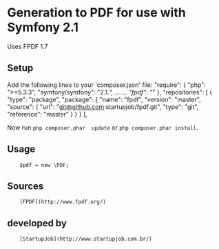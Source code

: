 Generation to PDF for use with Symfony 2.1
==============================

Uses FPDF 1.7

Setup
-----

Add the following lines to your 'composer.json' file:
    "require": {
            "php": ">=5.3.3",
            "symfony/symfony": "2.1.*",
            .......
            "fpdf": "*"
     },
	"repositories": [
            {
                "type": "package",
                "package": {
                    "name": "fpdf",
                    "version": "master",
                    "source": {
                        "url": "git@github.com:startupjob/fpdf.git",
                        "type": "git",
                        "reference": "master"
                    }
                }
            }
        ],


Now run `php composer.phar  update` or `php composer.phar install`.

Usage
--------

        $pdf = new \PDF;
Sources
---------

        [FPDF](http://www.fpdf.org/)

developed by
---------

        [StartupJob](http://www.startupjob.com.br/)